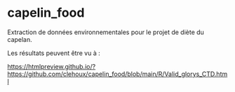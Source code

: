 # capelin_food
Extraction de données environnementales pour le projet de diète du capelan.

Les résultats peuvent être vu à :

https://htmlpreview.github.io/?https://github.com/clehoux/capelin_food/blob/main/R/Valid_glorys_CTD.html